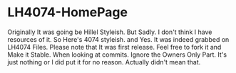 # LH4074-HomePage
Originally It was going be Hillel Styleish. But Sadly. I don't think I have resources of it. So Here's 4074 styleish. and Yes. It was indeed grabbed on LH4074 Files. Please note that It was first release. Feel free to fork it and Make it Stable. When looking at commits. Ignore the Owners Only Part. It's just nothing or I did put it for no reason. Actually didn't mean that.
